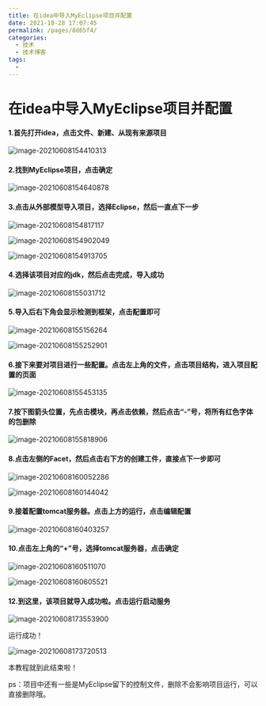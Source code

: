 ```yaml
---
title: 在idea中导入MyEclipse项目并配置
date: 2021-10-28 17:07:45
permalink: /pages/8d65f4/
categories:
  - 技术
  - 技术博客
tags:
  - 
---
```

# 在idea中导入MyEclipse项目并配置

#### 1.首先打开idea，点击文件、新建、从现有来源项目

![image-20210608154410313](https://cdn.jsdelivr.net/gh/Master-Frank/Image-hosting/img/image-20210608154410313.png)

#### 2.找到MyEclipse项目，点击确定

![image-20210608154640878](https://cdn.jsdelivr.net/gh/Master-Frank/Image-hosting/img/image-20210608154640878.png)

#### 3.点击从外部模型导入项目，选择Eclipse，然后一直点下一步

![image-20210608154817117](https://cdn.jsdelivr.net/gh/Master-Frank/Image-hosting/img/image-20210608154817117.png)

![image-20210608154902049](https://cdn.jsdelivr.net/gh/Master-Frank/Image-hosting/img/image-20210608154902049.png)

![image-20210608154913705](https://cdn.jsdelivr.net/gh/Master-Frank/Image-hosting/img/image-20210608154913705.png)

#### 4.选择该项目对应的jdk，然后点击完成，导入成功

![image-20210608155031712](https://cdn.jsdelivr.net/gh/Master-Frank/Image-hosting/img/image-20210608155031712.png)

#### 5.导入后右下角会显示检测到框架，点击配置即可

![image-20210608155156264](https://cdn.jsdelivr.net/gh/Master-Frank/Image-hosting/img/image-20210608155156264.png)

![image-20210608155252901](https://cdn.jsdelivr.net/gh/Master-Frank/Image-hosting/img/image-20210608155252901.png)

#### 6.接下来要对项目进行一些配置。点击左上角的文件，点击项目结构，进入项目配置的页面

![image-20210608155453135](https://cdn.jsdelivr.net/gh/Master-Frank/Image-hosting/img/image-20210608155453135.png)

#### 7.按下图箭头位置，先点击模块，再点击依赖，然后点击“-”号，将所有红色字体的包删除

![image-20210608155818906](https://cdn.jsdelivr.net/gh/Master-Frank/Image-hosting/img/image-20210608155818906.png)

#### 8.点击左侧的Facet，然后点击右下方的创建工件，直接点下一步即可

![image-20210608160052286](https://cdn.jsdelivr.net/gh/Master-Frank/Image-hosting/img/image-20210608160052286.png)

![image-20210608160144042](https://cdn.jsdelivr.net/gh/Master-Frank/Image-hosting/img/image-20210608160144042.png)

#### 9.接着配置tomcat服务器。点击上方的运行，点击编辑配置

![image-20210608160403257](https://cdn.jsdelivr.net/gh/Master-Frank/Image-hosting/img/image-20210608160403257.png)

#### 10.点击左上角的“+”号，选择tomcat服务器，点击确定

![image-20210608160511070](https://cdn.jsdelivr.net/gh/Master-Frank/Image-hosting/img/image-20210608160511070.png)

![image-20210608160605521](https://cdn.jsdelivr.net/gh/Master-Frank/Image-hosting/img/image-20210608160605521.png)

#### 12.到这里，该项目就导入成功啦。点击运行启动服务

![image-20210608173553900](https://cdn.jsdelivr.net/gh/Master-Frank/Image-hosting/img/image-20210608173553900.png)

运行成功！

![image-20210608173720513](https://cdn.jsdelivr.net/gh/Master-Frank/Image-hosting/img/image-20210608173720513.png)

本教程就到此结束啦！

ps：项目中还有一些是MyEclipse留下的控制文件，删除不会影响项目运行，可以直接删除哦。